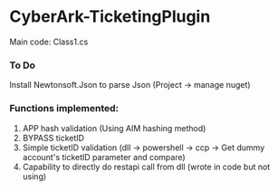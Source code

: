 # CyberArk-TicketingPlugin
 
Main code: Class1.cs
### To Do
Install Newtonsoft.Json to parse Json (Project -> manage nuget)

### Functions implemented:
1. APP hash validation (Using AIM hashing method)
2. BYPASS ticketID
3. Simple ticketID validation (dll -> powershell -> ccp -> Get dummy account's ticketID parameter and compare)
4. Capability to directly do restapi call from dll (wrote in code but not using)
